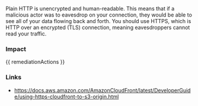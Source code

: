 
Plain HTTP is unencrypted and human-readable. This means that if a malicious actor was to eavesdrop on your connection, they would be able to see all of your data flowing back and forth.
You should use HTTPS, which is HTTP over an encrypted (TLS) connection, meaning eavesdroppers cannot read your traffic.


### Impact
<!-- Add Impact here -->

<!-- DO NOT CHANGE -->
{{ remediationActions }}

### Links
- https://docs.aws.amazon.com/AmazonCloudFront/latest/DeveloperGuide/using-https-cloudfront-to-s3-origin.html


